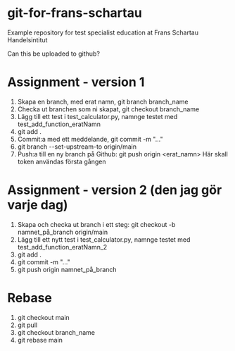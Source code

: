 # git-for-frans-schartau

Example repository for test specialist education at Frans Schartau Handelsintitut

Can this be uploaded to github?


# Assignment - version 1

1. Skapa en branch, med erat namn, git branch branch_name
2. Checka ut branchen som ni skapat, git checkout branch_name
3. Lägg till ett test i test_calculator.py, namnge testet med test_add_function_eratNamn
4. git add .
5. Commit:a med ett meddelande, git commit -m "..."
6. git branch --set-upstream-to origin/main
7. Push:a till en ny branch på Github: git push origin <erat_namn>         Här skall token användas första gången

# Assignment - version 2 (den jag gör varje dag)

1. Skapa och checka ut branch i ett steg: git checkout -b namnet_på_branch origin/main
2. Lägg till ett nytt test i test_calculator.py, namnge testet med test_add_function_eratNamn_2
3. git add .
4. git commit -m "..."
5. git push origin namnet_på_branch

# Rebase 
1. git checkout main
2. git pull
3. git checkout branch_name
4. git rebase main